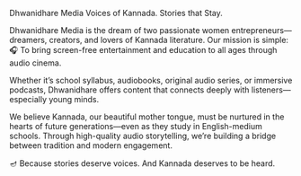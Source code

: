 Dhwanidhare Media
Voices of Kannada. Stories that Stay.

Dhwanidhare Media is the dream of two passionate women entrepreneurs—dreamers, creators, and lovers of Kannada literature. Our mission is simple:
🎧 To bring screen-free entertainment and education to all ages through audio cinema.

Whether it’s school syllabus, audiobooks, original audio series, or immersive podcasts, Dhwanidhare offers content that connects deeply with listeners—especially young minds.

We believe Kannada, our beautiful mother tongue, must be nurtured in the hearts of future generations—even as they study in English-medium schools. Through high-quality audio storytelling, we’re building a bridge between tradition and modern engagement.

🪔 Because stories deserve voices. And Kannada deserves to be heard.

